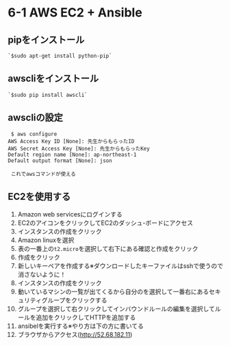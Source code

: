 # 6-1 AWS EC2 + Ansible                                                     
 ## pipをインストール
    `$sudo apt-get install python-pip`
 ## awscliをインストール
    `$sudo pip install awscli`
 ## awscliの設定
 
     $ aws configure
    AWS Access Key ID [None]: 先生からもらったID
    AWS Secret Access Key [None]: 先生からもらったKey
    Default region name [None]: ap-northeast-1
    Default output format [None]: json

     これでawsコマンドが使える
 
## EC2を使用する  
1. Amazon web servicesにログインする  
2. EC2のアイコンをクリックしてEC2のダッシュ-ボードにアクセス  
3. インスタンスの作成をクリック  
4. Amazon linuxを選択  
5. 表の一番上の`t2.micro`を選択して右下にある確認と作成をクリック  
6. 作成をクリック
7. 新しいキーペアを作成する※ダウンロードしたキーファイルはsshで使うので消さないように！
8. インスタンスの作成をクリック
9. 動いているマシンの一覧が出てくるから自分のを選択して一番右にあるセキュリティグループをクリックする
10. グループを選択して右クリックしてインバウンドルールの編集を選択してルールを追加をクリックしてHTTPを追加する
11. ansibelを実行する※やり方は下の方に書いてる                           
12. ブラウザからアクセス(http://52.68.182.11)
